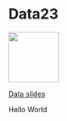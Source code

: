 # Data23


<img src="https://github.com/abender2022/Fall2023/assets/142943689/c01029a7-2ee5-420b-82f7-83b1a80a1e7b" width=100>



[Data slides](https://docs.google.com/presentation/d/1haspTDMDRBqYV1HqobesPBlry8xl7h2aeaOQMy7J5P0/edit#slide=id.g1e5fe554c45_0_175)

Hello World
